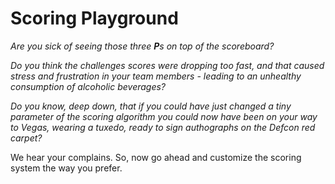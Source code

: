 # Scoring Playground

_Are you sick of seeing those three **P**s on top of the scoreboard?_

_Do you think the challenges scores were dropping too fast, and that
caused stress and frustration in your team members - leading to an
unhealthy consumption of alcoholic beverages?_

_Do you know, deep down, that if you could have just changed a tiny
parameter of the scoring algorithm you could now have been on your way to
Vegas, wearing a tuxedo, ready to sign authographs on the Defcon red carpet?_

We hear your complains. 
So, now go ahead and customize the scoring system the way you prefer.



